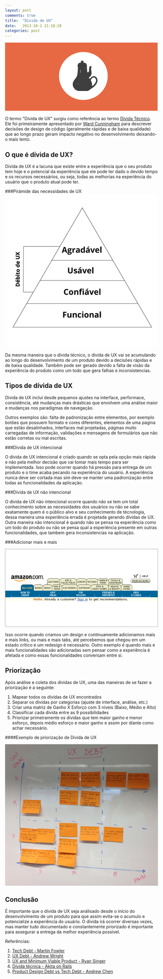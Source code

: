 ```yaml
---
layout: post
comments: true
title:  "Dívida de UX"
date:   2013-10-2 21:18:28
categories: post
---
```


!["Dívida de UX"](/assets/images/debitouxcapa.jpg "Dívida de UX")

O termo "Dívida de UX" surgiu como referência ao termo [Dívida Técnico](http://martinfowler.com/bliki/TechnicalDebt.html). Ele foi primeiramente apresentado por [Ward Cunningham](http://pt.wikipedia.org/wiki/Ward_Cunningham) para descrever decisões de design de código (geralmente rápidas e de baixa qualidade) que ao longo prazo geram impacto negativo no desenvolvimento deixando-o mais lento.

O que é dívida de UX?
---------------------

Dívida de UX é a lacuna que existe entre a experiência que o seu produto tem hoje e o potencial da experiência que ele pode ter dado o devido tempo e os recursos necessários, ou seja, todas as melhorias na experiência do usuário que o produto atual pode ter. 

###Pirámide das necessidades de UX
!["Pirámide das necessidades de UX"](/assets/images/uxneeds.jpg "Pirámide de necessidades de UX")

Da mesma maneira que o dívida técnico, o dívida de UX vai se acumulando ao longo do desenvolvimento de um produto devido a decisões rápidas e de baixa qualidade. Tambêm pode ser gerado devido a falta de visão da experiência do produto como um todo que gera falhas e inconsistencias.

Tipos de dívida de UX
---------------------

Dívida de UX inclui desde pequenos ajustes na interface, performace, consistência, até mudanças mais drásticas que envolvem uma análise maior e mudanças nos paradigmas de navegação. 

Outros exemplos são: falta de padronização entre elementos, por exemplo botões que possuem formato e cores diferentes, elementos de uma página que estão desalinhados, interfaces mal projetadas, páginas muito carregadas de informação, validações e mensagens de formulários que não estão corretas ou mal escritas.

###Dívida de UX intencional

O dívida de UX intencional é criado quando se opta pela opção mais rápida e não pela melhor decisão que vai tomar mais tempo para ser implementada. Isso pode ocorrer quando há pressão para entrega de um produto e o time acaba pecando na experiência do usuário. A experiência nunca deve ser cortada mas sim deve-se manter uma padronização entre todas as funcionalidades da aplicação.

###Dívida de UX não intencional

O dívida de UX não intencional ocorre quando não se tem um total conhecimento sobre as necessidades dos usuários ou não se sabe exatamente quem é o público alvo e seu conhecimento de técnologia, dessa maneira uma experiência errada é projetada gerando dívidas de UX. Outra maneira não intencional é quando não se pensa na experiência como um todo do produto ou não se pensa qual a experiência presente em outras funcionalidades, que tambem gera inconsistencias na aplicação.

###Adicionar mais e mais

!["Amazon tabs"](/assets/images/amazontabs.jpg "Amazon tabs")

Isso ocorre quando criamos um design e continuamente adicionamos mais e mais links, ou mais e mais tabs, até percebemos que chegou em um estado crítico e um redesign é necessário. Outro exemplo é quando mais e mais funcionalidades são adicionadas sem pensar como a experiência é afetada e como essas funcionalidades conversam entre si.

Priorização
-----------

Após análise e coleta dos dívidas de UX, uma das maneiras de se fazer a priorização é a seguinte:

1. Mapear todos os dívidas de UX encontrados
2. Separar os dívidas por categorias (ajuste de interface, análise, etc.)
3. Criar uma matriz de Ganho X Esforço com 3 níveis (Baixo, Médio e Alto)
4. Classificar cada dívida entre as 9 possibilidades
5. Priorizar primeiramente os dívidas que tem maior ganho e menor esforço, depois médio esforço e maior ganho e assim por diante como achar necessário.


####Exemplo de priorização de Dívida de UX

!["Gráfico de priorização do Dívida de UX"](/assets/images/ux_debt.jpg "Gráfico priorixazão dívida de UX")

Conclusão
---------

É importante que o dívida de UX seja análisado desde o início do desenvolvimento de um produto para que assim evita-se o acumulo e potencialize a experiência do usuário. O dívida irá ocorrer diversas vezes, mas manter tudo documentado e constantemente priorizado é importante para assegurar a entrega da melhor experiência possível.

Referências:

1. [Tech Debt - Martin Fowler](http://martinfowler.com/bliki/TechnicalDebt.html)
2. [UX Debt - Andrew Wright](http://nform.com/blog/2013/05/user-experience-debt)
3. [UX and Minimum Viable Product - Ryan Singer](http://37signals.com/svn/posts/2963-what-happens-to-user-experience-in-a-minimum-viable-product)
4. [Dívida técnica - Akita on Rails](http://www.akitaonrails.com/2008/12/18/tradu-o-d-vida-t-cnica)
5. [Product Design Debt vs Tech Debt - Andrew Chen](http://andrewchen.co/2009/11/25/product-design-debt-versus-technical-debt/)

